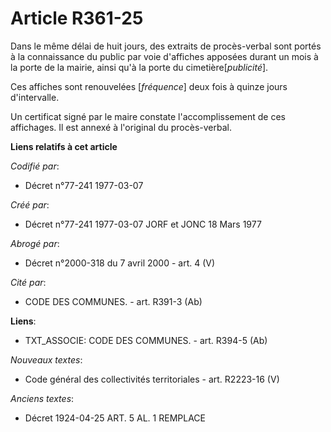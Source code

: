# Article R361-25

Dans le même délai de huit jours, des extraits de procès-verbal sont portés à la connaissance du public par voie d'affiches
apposées durant un mois à la porte de la mairie, ainsi qu'à la porte du cimetière[*publicité*].

Ces affiches sont renouvelées [*fréquence*] deux fois à quinze jours d'intervalle.

Un certificat signé par le maire constate l'accomplissement de ces affichages. Il est annexé à l'original du procès-verbal.

**Liens relatifs à cet article**

_Codifié par_:

  - Décret n°77-241 1977-03-07

_Créé par_:

  - Décret n°77-241 1977-03-07 JORF et JONC 18 Mars 1977

_Abrogé par_:

  - Décret n°2000-318 du 7 avril 2000 - art. 4 (V)

_Cité par_:

  - CODE DES COMMUNES. - art. R391-3 (Ab)

**Liens**:

  - TXT_ASSOCIE: CODE DES COMMUNES. - art. R394-5 (Ab)

_Nouveaux textes_:

  - Code général des collectivités territoriales - art. R2223-16 (V)

_Anciens textes_:

  - Décret  1924-04-25 ART. 5 AL. 1 REMPLACE
